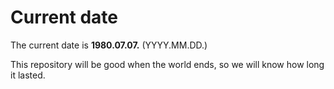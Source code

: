 # Current date

The current date is **1980.07.07.** (YYYY.MM.DD.)

This repository will be good when the world ends, so we will know how long it lasted.